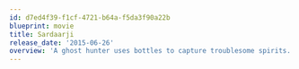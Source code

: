 ```yaml
---
id: d7ed4f39-f1cf-4721-b64a-f5da3f90a22b
blueprint: movie
title: Sardaarji
release_date: '2015-06-26'
overview: 'A ghost hunter uses bottles to capture troublesome spirits.'
---
```

